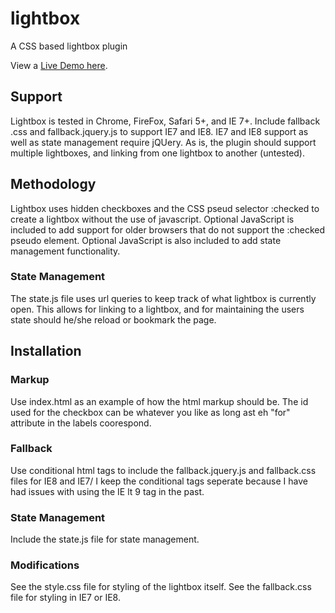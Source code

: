 # lightbox
A CSS based lightbox plugin

View a <a href="http://wattydev.com/projects/lightbox/?lb=">Live Demo here</a>.

## Support
Lightbox is tested in Chrome, FireFox, Safari 5+, and IE 7+. Include fallback .css and fallback.jquery.js to support IE7 and IE8. IE7 and IE8 support as well as state management require jQUery. As is, the plugin should support multiple lightboxes, and linking from one lightbox to another (untested).

## Methodology
Lightbox uses hidden checkboxes and the CSS pseud selector :checked to create a lightbox without the use of javascript. Optional JavaScript is included to add support for older browsers that do not support the :checked pseudo element. Optional JavaScript is also included to add state management functionality.

### State Management
The state.js file uses url queries to keep track of what lightbox is currently open. This allows for linking to a lightbox, and for maintaining the users state should he/she reload or bookmark the page.

## Installation
### Markup
Use index.html as an example of how the html markup should be. The id used for the checkbox can be whatever you like as long ast eh "for" attribute in the labels coorespond.

### Fallback
Use conditional html tags to include the fallback.jquery.js and fallback.css files for IE8 and IE7/ I keep the conditional tags seperate because I have had issues with using the IE lt 9 tag in the past.

### State Management
Include the state.js file for state management.

### Modifications
See the style.css file for styling of the lightbox itself. See the fallback.css file for styling in IE7 or IE8.
